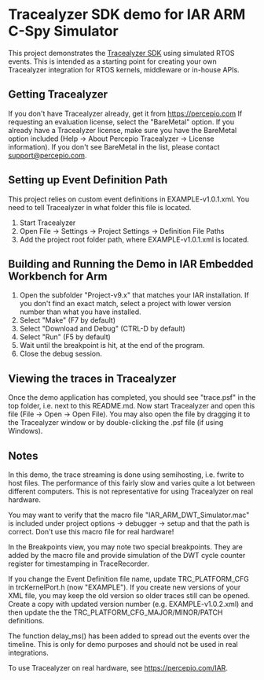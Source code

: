 # Tracealyzer SDK demo for IAR ARM C-Spy Simulator
 
 This project demonstrates the [Tracealyzer SDK](https://percepio.com/tracealyzer-sdk/)
 using simulated RTOS events. This is intended as a starting point for creating your
 own Tracealyzer integration for RTOS kernels, middleware or in-house APIs.
 
 ## Getting Tracealyzer
 If you don't have Tracealyzer already, get it from https://percepio.com 
 If requesting an evaluation license, select the "BareMetal" option.
 If you already have a Tracealyzer license, make sure you have the BareMetal
 option included (Help -> About Percepio Tracealyzer -> License information).
 If you don't see BareMetal in the list, please contact support@percepio.com.
 
 ## Setting up Event Definition Path
 This project relies on custom event definitions in EXAMPLE-v1.0.1.xml.
 You need to tell Tracealyzer in what folder this file is located.
 1. Start Tracealyzer
 2. Open File -> Settings -> Project Settings -> Definition File Paths
 3. Add the project root folder path, where EXAMPLE-v1.0.1.xml is located.
 
 ## Building and Running the Demo in IAR Embedded Workbench for Arm
 1. Open the subfolder "Project-v9.x" that matches your IAR installation. 
    If you don't find an exact match, select a project with lower version number than what you have installed.	
 2. Select "Make" (F7 by default)
 3. Select "Download and Debug" (CTRL-D by default)
 4. Select "Run" (F5 by default)
 5. Wait until the breakpoint is hit, at the end of the program. 
 6. Close the debug session.
 
 ## Viewing the traces in Tracealyzer
 Once the demo application has completed, you should see "trace.psf" in the top
 folder, i.e. next to this README.md.
 Now start Tracealyzer and open this file (File -> Open -> Open File).
 You may also open the file by dragging it to the Tracealyzer window or by 
 double-clicking the .psf file (if using Windows).
  
 ## Notes
 In this demo, the trace streaming is done using semihosting, i.e. fwrite
 to host files. The performance of this fairly slow and varies quite a lot
 between different computers. This is not representative for using
 Tracealyzer on real hardware.
 
 You may want to verify that the macro file "IAR_ARM_DWT_Simulator.mac"
 is included under project options -> debugger -> setup and that the path
 is correct. Don't use this macro file for real hardware!
 
 In the Breakpoints view, you may note two special breakpoints. They are
 added by the macro file and provide simulation of the DWT cycle counter
 register for timestamping in TraceRecorder.
 
 If you change the Event Definition file name, update TRC_PLATFORM_CFG in
 trcKernelPort.h (now "EXAMPLE"). If you create new versions of your XML
 file, you may keep the old version so older traces still can be opened.
 Create a copy with updated version number (e.g. EXAMPLE-v1.0.2.xml) and
 then update the the TRC_PLATFORM_CFG_MAJOR/MINOR/PATCH definitions.
 
 The function delay_ms() has been added to spread out the events over the
 timeline. This is only for demo purposes and should not be used in real
 integrations.
 
 To use Tracealyzer on real hardware, see https://percepio.com/IAR.
